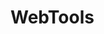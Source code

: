 # WebTools

<meta name="author" content="Ashley Persley">
<meta name="description" content="This page includes content assisted by AI tools.">


